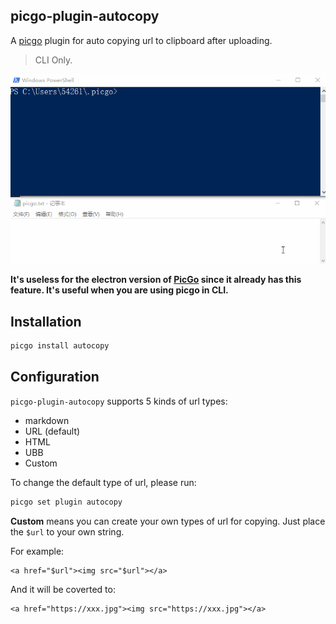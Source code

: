 ## picgo-plugin-autocopy

A [picgo](https://github.com/PicGo/PicGo-Core) plugin for auto copying url to clipboard after uploading.

> CLI Only.

![](https://raw.githubusercontent.com/Molunerfinn/test/master/picgo/picgo-plugin-autocopy.gif)

**It's useless for the electron version of [PicGo](https://github.com/Molunerfinn/PicGo) since it already has this feature. It's useful when you are using picgo in CLI.**

## Installation

```bash
picgo install autocopy
```

## Configuration

`picgo-plugin-autocopy` supports 5 kinds of url types:

- markdown
- URL (default)
- HTML
- UBB
- Custom

To change the default type of url, please run:

```bash
picgo set plugin autocopy
```

**Custom** means you can create your own types of url for copying. Just place the `$url` to your own string.

For example:

```
<a href="$url"><img src="$url"></a>
```

And it will be coverted to:

```
<a href="https://xxx.jpg"><img src="https://xxx.jpg"></a>
```

